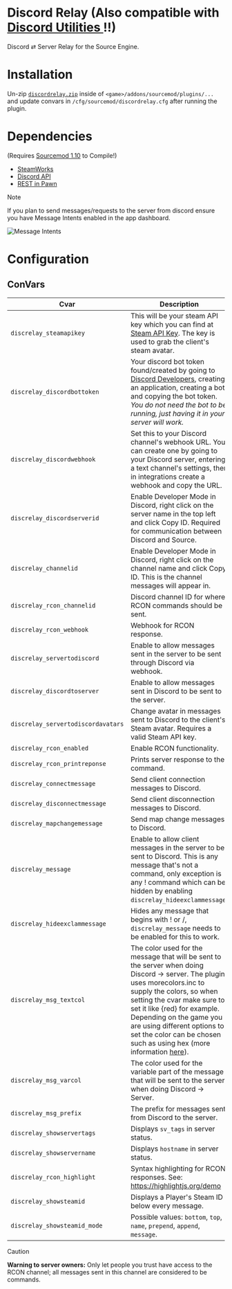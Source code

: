 # Discord Relay (Also compatible with [Discord Utilities ](https://github.com/Cruze03/Discord-Utilities-v2)‼)
Discord ⇄ Server Relay for the Source Engine.

# Installation
Un-zip [`discordrelay.zip`](https://github.com/Heapons/sp-discordrelay/tags) inside of `<game>/addons/sourcemod/plugins/...` and update convars in `/cfg/sourcemod/discordrelay.cfg` after running the plugin.

# Dependencies
(Requires [Sourcemod 1.10](https://www.sourcemod.net/downloads.php?branch=1.10-dev) to Compile!)
- [SteamWorks](https://forums.alliedmods.net/showthread.php?t=229556)
- [Discord API](https://github.com/Cruze03/discord-api-Killstr3ak)
- [REST in Pawn](https://forums.alliedmods.net/showthread.php?t=298024)

> [!NOTE]
> If you plan to send messages/requests to the server from discord ensure you have Message Intents enabled in the app dashboard.

![Message Intents](https://user-images.githubusercontent.com/42725021/191847732-36a08338-ca11-4ae3-8584-ddc9a308400a.png)

# Configuration
## ConVars
| Cvar | Description |
|------|-------------|
| `discrelay_steamapikey` | This will be your steam API key which you can find at [Steam API Key](https://steamcommunity.com/dev/apikey). The key is used to grab the client's steam avatar. |
| `discrelay_discordbottoken` | Your discord bot token found/created by going to [Discord Developers](https://discord.com/developers/applications), creating an application, creating a bot, and copying the bot token. *You do not need the bot to be running, just having it in your server will work.* |
| `discrelay_discordwebhook` | Set this to your Discord channel's webhook URL. You can create one by going to your Discord server, entering a text channel's settings, then in integrations create a webhook and copy the URL. |
| `discrelay_discordserverid` | Enable Developer Mode in Discord, right click on the server name in the top left and click Copy ID. Required for communication between Discord and Source. |
| `discrelay_channelid` | Enable Developer Mode in Discord, right click on the channel name and click Copy ID. This is the channel messages will appear in. |
| `discrelay_rcon_channelid` | Discord channel ID for where RCON commands should be sent. |
| `discrelay_rcon_webhook` | Webhook for RCON response. |
| `discrelay_servertodiscord` | Enable to allow messages sent in the server to be sent through Discord via webhook. |
| `discrelay_discordtoserver` | Enable to allow messages sent in Discord to be sent to the server. |
| `discrelay_servertodiscordavatars` | Change avatar in messages sent to Discord to the client's Steam avatar. Requires a valid Steam API key. |
| `discrelay_rcon_enabled` | Enable RCON functionality. |
| `discrelay_rcon_printreponse` | Prints server response to the command. |
| `discrelay_connectmessage` | Send client connection messages to Discord. |
| `discrelay_disconnectmessage` | Send client disconnection messages to Discord. |
| `discrelay_mapchangemessage` | Send map change messages to Discord. |
| `discrelay_message` | Enable to allow client messages in the server to be sent to Discord. This is any message that's not a command, only exception is any ! command which can be hidden by enabling `discrelay_hideexclammessage`. |
| `discrelay_hideexclammessage` | Hides any message that begins with ! or /, `discrelay_message` needs to be enabled for this to work. |
| `discrelay_msg_textcol` | The color used for the message that will be sent to the server when doing Discord -> server. The plugin uses morecolors.inc to supply the colors, so when setting the cvar make sure to set it like {red} for example. Depending on the game you are using different options to set the color can be chosen such as using hex (more information [here](https://forums.alliedmods.net/showthread.php?t=247770)). |
| `discrelay_msg_varcol` | The color used for the variable part of the message that will be sent to the server when doing Discord → Server. |
| `discrelay_msg_prefix` | The prefix for messages sent from Discord to the server. |
| `discrelay_showservertags` | Displays `sv_tags` in server status. |
| `discrelay_showservername` | Displays `hostname` in server status. |
| `discrelay_rcon_highlight` | Syntax highlighting for RCON responses. See: https://highlightjs.org/demo |
| `discrelay_showsteamid` | Displays a Player's Steam ID below every message. |
| `discrelay_showsteamid_mode` | Possible values: `bottom`, `top`, `name`, `prepend`, `append`, `message`. |
> [!CAUTION] 
> **Warning to server owners:** Only let people you trust have access to the RCON channel; all messages sent in this channel are considered to be commands.
